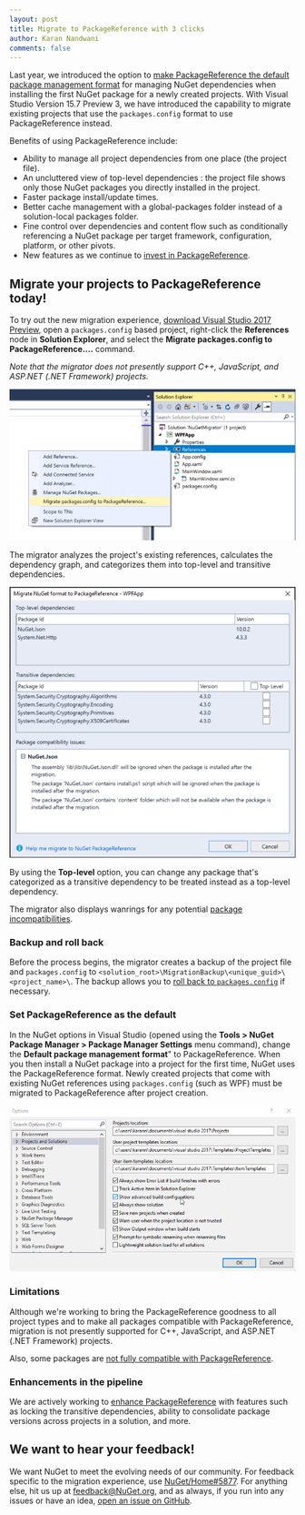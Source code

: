 ```yaml
---
layout: post
title: Migrate to PackageReference with 3 clicks
author: Karan Nandwani
comments: false
---
```


Last year, we introduced the option to [make PackageReference the default package management format](https://blog.nuget.org/20170316/NuGet-now-fully-integrated-into-MSBuild.html#what-about-other-project-types-that-are-not-net-core) for managing NuGet dependencies when installing the first NuGet package for a newly created projects. With Visual Studio Version 15.7 Preview 3, we have introduced the capability to migrate existing projects that use the `packages.config` format to use PackageReference instead.

Benefits of using PackageReference include:

* Ability to manage all project dependencies from one place (the project file).
* An uncluttered view of top-level dependencies : the project file shows only those NuGet packages you directly installed in the project.
* Faster package install/update times.
* Better cache management with a global-packages folder instead of a solution-local packages folder.
* Fine control over dependencies and content flow such as conditionally referencing a NuGet package per target framework, configuration, platform, or other pivots.
* New features as we continue to [invest in PackageReference](https://github.com/NuGet/Home/issues/6763).

## Migrate your projects to PackageReference today!

To try out the new migration experience, [download Visual Studio 2017 Preview](https://www.visualstudio.com/vs/preview/), open a `packages.config` based project, right-click the **References** node in **Solution Explorer**, and select the **Migrate packages.config to PackageReference....** command.

*Note that the migrator does not presently support C++, JavaScript, and ASP.NET (.NET Framework) projects.*

![tryprmigrator](../images/2018-04-04-migrate-packages-config-to-package-reference/2018.04.04.15.7Prev3.nuget_migrator.PNG)

The migrator analyzes the project's existing references, calculates the dependency graph, and categorizes them into top-level and transitive dependencies. 

![migratordialog](../images/2018-04-04-migrate-packages-config-to-package-reference/2018.04.04.15.7Prev3.nuget_migrator_dialog.PNG)

By using the **Top-level** option, you can change any package that's categorized as a transitive dependency to be treated instead as a top-level dependency.

The migrator also displays wanrings for any potential [package incompatibilities](https://docs.microsoft.com/en-us/nuget/reference/migrate-packages-config-to-package-reference#package-compatibility-issues).

### Backup and roll back

Before the process begins, the migrator creates a backup of the project file and `packages.config` to `<solution_root>\MigrationBackup\<unique_guid>\<project_name>\`. The backup allows you to [roll back to `packages.config`](https://docs.microsoft.com/en-us/nuget/reference/migrate-packages-config-to-package-reference#how-to-roll-back-to-packagesconfig) if necessary.

### Set PackageReference as the default

In the NuGet options in Visual Studio (opened using the **Tools > NuGet Package Manager > Package Manager Settings** menu command), change the **Default package management format**" to PackageReference. When you then install a NuGet package into a project for the first time, NuGet uses the PackageReference format. Newly created projects that come with existing NuGet references using `packages.config` (such as WPF) must be migrated to PackageReference after project creation.

![trypackageref](../images/2018-04-04-migrate-packages-config-to-package-reference/trypackageref.gif)

### Limitations

Although we're working to bring the PackageReference goodness to all project types and to make all packages compatible with PackageReference, migration is not presently supported for C++, JavaScript, and ASP.NET (.NET Framework) projects.

Also, some packages are [not fully compatible with PackageReference](https://docs.microsoft.com/en-us/nuget/reference/migrate-packages-config-to-package-reference#package-compatibility-issues).

### Enhancements in the pipeline

We are actively working to [enhance PackageReference](https://github.com/NuGet/Home/issues/6763) with features such as locking the transitive dependencies, ability to consolidate package versions across projects in a solution, and more.

## We want to hear your feedback!

We want NuGet to meet the evolving needs of our community. For feedback specific to the migration experience, use [NuGet/Home#5877](https://github.com/NuGet/Home/issues/5877). For anything else, hit us up at [feedback@NuGet.org](mailto:feedback@nuget.org), and as always, if you run into any issues or have an idea, [open an issue on GitHub](https://github.com/Nuget/Home/issues).
